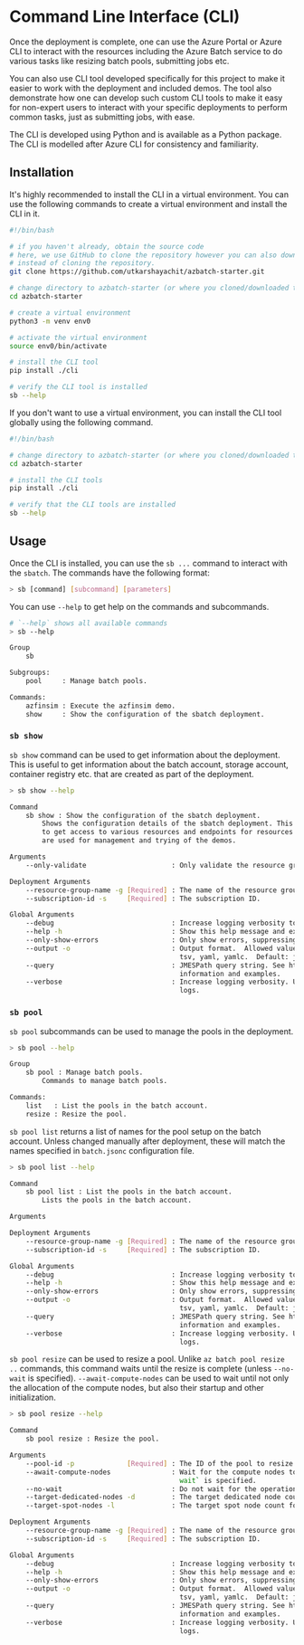 # Command Line Interface (CLI)

Once the deployment is complete, one can use the Azure Portal or Azure CLI to interact with the resources
including the Azure Batch service to do various tasks like resizing batch pools, submitting jobs etc.

You can also use CLI tool developed specifically for this project to make it easier to work with the deployment
and included demos. The tool also demonstrate how one can develop such custom CLI tools to make it easy for non-expert
users to interact with your specific deployments to perform common tasks, just as submitting jobs, with ease.

The CLI is developed using Python and is available as a Python package. The CLI is modelled after Azure CLI
for consistency and familiarity.

## Installation

It's highly recommended to install the CLI in a virtual environment. You can use the following commands to
create a virtual environment and install the CLI in it.

```sh
#!/bin/bash

# if you haven't already, obtain the source code
# here, we use GitHub to clone the repository however you can also download the source code as a zip file and extract it
# instead of cloning the repository.
git clone https://github.com/utkarshayachit/azbatch-starter.git

# change directory to azbatch-starter (or where you cloned/downloaded the repository)
cd azbatch-starter

# create a virtual environment
python3 -m venv env0

# activate the virtual environment
source env0/bin/activate

# install the CLI tool
pip install ./cli

# verify the CLI tool is installed
sb --help
```

If you don't want to use a virtual environment, you can install the CLI tool globally using the following command.

```sh
#!/bin/bash

# change directory to azbatch-starter (or where you cloned/downloaded the repository)
cd azbatch-starter

# install the CLI tools
pip install ./cli

# verify that the CLI tools are installed
sb --help
```

## Usage

Once the CLI is installed, you can use the `sb ...` command to interact with the `sbatch`.
The commands have the following format:

```sh
> sb [command] [subcommand] [parameters]
```

You can use `--help` to get help on the commands and subcommands.

```sh
# `--help` shows all available commands
> sb --help

Group
    sb

Subgroups:
    pool     : Manage batch pools.

Commands:
    azfinsim : Execute the azfinsim demo.
    show     : Show the configuration of the sbatch deployment.
```

### `sb show`

`sb show` command can be used to get information about the deployment. This is useful to get
information about the batch account, storage account, container registry etc. that are created as part of the deployment.

```sh
> sb show --help

Command
    sb show : Show the configuration of the sbatch deployment.
        Shows the configuration details of the sbatch deployment. This is useful
        to get access to various resources and endpoints for resources that
        are used for management and trying of the demos.

Arguments
    --only-validate                     : Only validate the resource group and subscription ID.

Deployment Arguments
    --resource-group-name -g [Required] : The name of the resource group.
    --subscription-id -s     [Required] : The subscription ID.

Global Arguments
    --debug                             : Increase logging verbosity to show all debug logs.
    --help -h                           : Show this help message and exit.
    --only-show-errors                  : Only show errors, suppressing warnings.
    --output -o                         : Output format.  Allowed values: json, jsonc, none, table,
                                          tsv, yaml, yamlc.  Default: json.
    --query                             : JMESPath query string. See http://jmespath.org/ for more
                                          information and examples.
    --verbose                           : Increase logging verbosity. Use --debug for full debug
                                          logs.
```

### `sb pool`

`sb pool` subcommands can be used to manage the pools in the deployment.

```sh
> sb pool --help

Group
    sb pool : Manage batch pools.
        Commands to manage batch pools.

Commands:
    list   : List the pools in the batch account.
    resize : Resize the pool.
```

`sb pool list`  returns a list of names for the pool setup on the batch account. Unless changed manually after deployment,
these will match the names specified in `batch.jsonc` configuration file.

```sh
> sb pool list --help

Command
    sb pool list : List the pools in the batch account.
        Lists the pools in the batch account.

Arguments

Deployment Arguments
    --resource-group-name -g [Required] : The name of the resource group.
    --subscription-id -s     [Required] : The subscription ID.

Global Arguments
    --debug                             : Increase logging verbosity to show all debug logs.
    --help -h                           : Show this help message and exit.
    --only-show-errors                  : Only show errors, suppressing warnings.
    --output -o                         : Output format.  Allowed values: json, jsonc, none, table,
                                          tsv, yaml, yamlc.  Default: json.
    --query                             : JMESPath query string. See http://jmespath.org/ for more
                                          information and examples.
    --verbose                           : Increase logging verbosity. Use --debug for full debug
                                          logs.
```

`sb pool resize` can be used to resize a pool. Unlike `az batch pool resize ..` commands, this command waits until
the resize is complete (unless `--no-wait` is specified). `--await-compute-nodes` can be used to wait until
not only the allocation of the compute nodes, but also their startup and other initialization.

```sh
> sb pool resize --help

Command
    sb pool resize : Resize the pool.

Arguments
    --pool-id -p             [Required] : The ID of the pool to resize.
    --await-compute-nodes               : Wait for the compute nodes to be ready; ignored if `--no-
                                          wait` is specified.
    --no-wait                           : Do not wait for the operation to complete.
    --target-dedicated-nodes -d         : The target dedicated node count for the pool.
    --target-spot-nodes -l              : The target spot node count for the pool.

Deployment Arguments
    --resource-group-name -g [Required] : The name of the resource group.
    --subscription-id -s     [Required] : The subscription ID.

Global Arguments
    --debug                             : Increase logging verbosity to show all debug logs.
    --help -h                           : Show this help message and exit.
    --only-show-errors                  : Only show errors, suppressing warnings.
    --output -o                         : Output format.  Allowed values: json, jsonc, none, table,
                                          tsv, yaml, yamlc.  Default: json.
    --query                             : JMESPath query string. See http://jmespath.org/ for more
                                          information and examples.
    --verbose                           : Increase logging verbosity. Use --debug for full debug
                                          logs.
```
